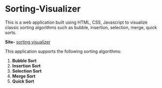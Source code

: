 # Sorting-Visualizer

This is a web application built using HTML, CSS, Javascript to visualize classic sorting algorithms such as bubble, insertion, selection, merge, quick sorts.

**Site-** [sorting visualizer](https://sortingvisualizer5.netlify.app/) 



This application supports the following sorting algorithms:

1. **Bubble Sort**
2. **Insertion Sort**
3. **Selection Sort**
4. **Merge Sort**
5. **Quick Sort**

